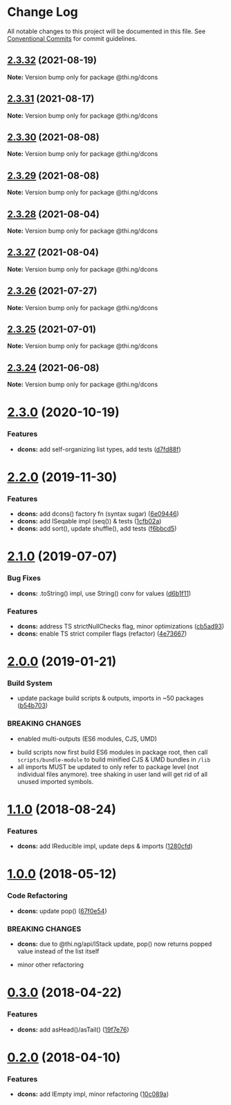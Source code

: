 # Change Log

All notable changes to this project will be documented in this file.
See [Conventional Commits](https://conventionalcommits.org) for commit guidelines.

## [2.3.32](https://github.com/thi-ng/umbrella/compare/@thi.ng/dcons@2.3.31...@thi.ng/dcons@2.3.32) (2021-08-19)

**Note:** Version bump only for package @thi.ng/dcons





## [2.3.31](https://github.com/thi-ng/umbrella/compare/@thi.ng/dcons@2.3.30...@thi.ng/dcons@2.3.31) (2021-08-17)

**Note:** Version bump only for package @thi.ng/dcons





## [2.3.30](https://github.com/thi-ng/umbrella/compare/@thi.ng/dcons@2.3.29...@thi.ng/dcons@2.3.30) (2021-08-08)

**Note:** Version bump only for package @thi.ng/dcons





## [2.3.29](https://github.com/thi-ng/umbrella/compare/@thi.ng/dcons@2.3.28...@thi.ng/dcons@2.3.29) (2021-08-08)

**Note:** Version bump only for package @thi.ng/dcons





## [2.3.28](https://github.com/thi-ng/umbrella/compare/@thi.ng/dcons@2.3.27...@thi.ng/dcons@2.3.28) (2021-08-04)

**Note:** Version bump only for package @thi.ng/dcons





## [2.3.27](https://github.com/thi-ng/umbrella/compare/@thi.ng/dcons@2.3.26...@thi.ng/dcons@2.3.27) (2021-08-04)

**Note:** Version bump only for package @thi.ng/dcons





## [2.3.26](https://github.com/thi-ng/umbrella/compare/@thi.ng/dcons@2.3.25...@thi.ng/dcons@2.3.26) (2021-07-27)

**Note:** Version bump only for package @thi.ng/dcons





## [2.3.25](https://github.com/thi-ng/umbrella/compare/@thi.ng/dcons@2.3.24...@thi.ng/dcons@2.3.25) (2021-07-01)

**Note:** Version bump only for package @thi.ng/dcons





## [2.3.24](https://github.com/thi-ng/umbrella/compare/@thi.ng/dcons@2.3.23...@thi.ng/dcons@2.3.24) (2021-06-08)

**Note:** Version bump only for package @thi.ng/dcons





# [2.3.0](https://github.com/thi-ng/umbrella/compare/@thi.ng/dcons@2.2.32...@thi.ng/dcons@2.3.0) (2020-10-19)


### Features

* **dcons:** add self-organizing list types, add tests ([d7fd88f](https://github.com/thi-ng/umbrella/commit/d7fd88fe37d3fcc758c632395b2e354e3fbdbcae))





# [2.2.0](https://github.com/thi-ng/umbrella/compare/@thi.ng/dcons@2.1.6...@thi.ng/dcons@2.2.0) (2019-11-30)

### Features

* **dcons:** add dcons() factory fn (syntax sugar) ([6e09446](https://github.com/thi-ng/umbrella/commit/6e0944661d92effea2b117d09a5b24facd61fc42))
* **dcons:** add ISeqable impl (seq()) & tests ([1cfb02a](https://github.com/thi-ng/umbrella/commit/1cfb02a828db3670a745e7d4e30867614f594881))
* **dcons:** add sort(), update shuffle(), add tests ([f6bbcd5](https://github.com/thi-ng/umbrella/commit/f6bbcd57a04cf71389eb8045773275748ef0c50c))

# [2.1.0](https://github.com/thi-ng/umbrella/compare/@thi.ng/dcons@2.0.19...@thi.ng/dcons@2.1.0) (2019-07-07)

### Bug Fixes

* **dcons:** .toString() impl, use String() conv for values ([d6b1f11](https://github.com/thi-ng/umbrella/commit/d6b1f11))

### Features

* **dcons:** address TS strictNullChecks flag, minor optimizations ([cb5ad93](https://github.com/thi-ng/umbrella/commit/cb5ad93))
* **dcons:** enable TS strict compiler flags (refactor) ([4e73667](https://github.com/thi-ng/umbrella/commit/4e73667))

# [2.0.0](https://github.com/thi-ng/umbrella/compare/@thi.ng/dcons@1.1.23...@thi.ng/dcons@2.0.0) (2019-01-21)

### Build System

* update package build scripts & outputs, imports in ~50 packages ([b54b703](https://github.com/thi-ng/umbrella/commit/b54b703))

### BREAKING CHANGES

* enabled multi-outputs (ES6 modules, CJS, UMD)

- build scripts now first build ES6 modules in package root, then call
  `scripts/bundle-module` to build minified CJS & UMD bundles in `/lib`
- all imports MUST be updated to only refer to package level
  (not individual files anymore). tree shaking in user land will get rid of
  all unused imported symbols.

<a name="1.1.0"></a>
# [1.1.0](https://github.com/thi-ng/umbrella/compare/@thi.ng/dcons@1.0.7...@thi.ng/dcons@1.1.0) (2018-08-24)

### Features

* **dcons:** add IReducible impl, update deps & imports ([1280cfd](https://github.com/thi-ng/umbrella/commit/1280cfd))

<a name="1.0.0"></a>
# [1.0.0](https://github.com/thi-ng/umbrella/compare/@thi.ng/dcons@0.3.6...@thi.ng/dcons@1.0.0) (2018-05-12)

### Code Refactoring

* **dcons:** update pop() ([67f0e54](https://github.com/thi-ng/umbrella/commit/67f0e54))

### BREAKING CHANGES

* **dcons:** due to @thi.ng/api/IStack update, pop() now returns
popped value instead of the list itself

- minor other refactoring

<a name="0.3.0"></a>
# [0.3.0](https://github.com/thi-ng/umbrella/compare/@thi.ng/dcons@0.2.0...@thi.ng/dcons@0.3.0) (2018-04-22)

### Features

* **dcons:** add asHead()/asTail() ([19f7e76](https://github.com/thi-ng/umbrella/commit/19f7e76))

<a name="0.2.0"></a>
# [0.2.0](https://github.com/thi-ng/umbrella/compare/@thi.ng/dcons@0.1.19...@thi.ng/dcons@0.2.0) (2018-04-10)

### Features

* **dcons:** add IEmpty impl, minor refactoring ([10c089a](https://github.com/thi-ng/umbrella/commit/10c089a))

